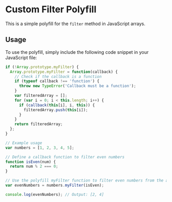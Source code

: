 # Custom Filter Polyfill

This is a simple polyfill for the `filter` method in JavaScript arrays.

## Usage

To use the polyfill, simply include the following code snippet in your JavaScript file:

```javascript
if (!Array.prototype.myFilter) {
  Array.prototype.myFilter = function(callback) {
    // Check if the callback is a function
    if (typeof callback !== 'function') {
      throw new TypeError('Callback must be a function');
    }
    var filteredArray = [];
    for (var i = 0; i < this.length; i++) {
      if (callback(this[i], i, this)) {
        filteredArray.push(this[i]);
      }
    }
    return filteredArray;
  };
}

// Example usage
var numbers = [1, 2, 3, 4, 5];

// Define a callback function to filter even numbers
function isEven(num) {
  return num % 2 === 0;
}

// Use the polyfill myFilter function to filter even numbers from the array
var evenNumbers = numbers.myFilter(isEven);

console.log(evenNumbers); // Output: [2, 4]
